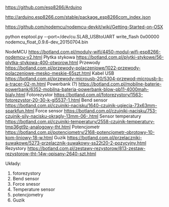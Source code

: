 https://github.com/esp8266/Arduino

http://arduino.esp8266.com/stable/package_esp8266com_index.json


https://github.com/nodemcu/nodemcu-devkit/wiki/Getting-Started-on-OSX


python esptool.py --port=/dev/cu.SLAB_USBtoUART write_flash 0x00000 nodemcu_float_0.9.6-dev_20150704.bin


NodeMCU	https://botland.com.pl/moduly-wifi/4450-modul-wifi-esp8266-nodemcu-v2.html
Płytka stykowa	https://botland.com.pl/plytki-stykowe/56-plytka-stykowa-400-otworow.html
Przewody	https://botland.com.pl/przewody-polaczeniowe/1022-przewody-polaczeniowe-mesko-meskie-65szt.html
Kabel USB	https://botland.com.pl/przewody-microusb-20/5304-przewod-microusb-b-a-tracer-02-m.html
Powerbank (?)	https://botland.com.pl/mobilne-baterie-powerbank/6352-mobilna-bateria-powerbank-blow-pb11-4000mah-bialy.html
Fotorezystor	https://botland.com.pl/fotorezystory/1563-fotorezystor-20-30-k-gl5537-1.html
Bend sensor	https://botland.com.pl/czujniki-nacisku/1640-czujnik-ugiecia-73x63mm-sparkfun.html
Force sensor	https://botland.com.pl/czujniki-nacisku/753-czujnik-sily-nacisku-okragly-13mm-06-.html
Sensor temperatury	https://botland.com.pl/czujniki-temperatury/2558-czujnik-temperatury-tmp36gt9z-analogowy-tht.html
Potencjometr	https://botland.com.pl/potencjometry/2168-potencjometr-obrotowy-10-kom-liniowy-18-w.html
Guzik	https://botland.com.pl/przelaczniki-suwakowe/5273-przelacznik-suwakowy-ss22t20-2-pozycyjny.html
Rezystory	https://botland.com.pl/zestawy-rezystorow/813-zestaw-rezystorow-tht-14w-opisany-2640-szt.html


Układy:

1. fotorezystory
2. Bend sensor
3. Force snesor
4. Temperature sensor
5. potencjometry
6. Guzik
